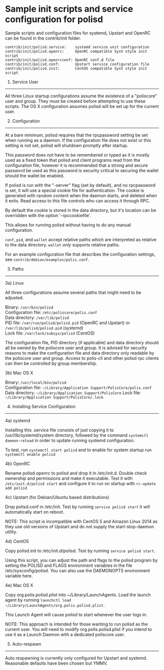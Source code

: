 Sample init scripts and service configuration for polisd
==========================================================

Sample scripts and configuration files for systemd, Upstart and OpenRC
can be found in the contrib/init folder.

    contrib/init/polisd.service:    systemd service unit configuration
    contrib/init/polisd.openrc:     OpenRC compatible SysV style init script
    contrib/init/polisd.openrcconf: OpenRC conf.d file
    contrib/init/polisd.conf:       Upstart service configuration file
    contrib/init/polisd.init:       CentOS compatible SysV style init script

1. Service User
---------------------------------

All three Linux startup configurations assume the existence of a "poliscore" user
and group.  They must be created before attempting to use these scripts.
The OS X configuration assumes polisd will be set up for the current user.

2. Configuration
---------------------------------

At a bare minimum, polisd requires that the rpcpassword setting be set
when running as a daemon.  If the configuration file does not exist or this
setting is not set, polisd will shutdown promptly after startup.

This password does not have to be remembered or typed as it is mostly used
as a fixed token that polisd and client programs read from the configuration
file, however it is recommended that a strong and secure password be used
as this password is security critical to securing the wallet should the
wallet be enabled.

If polisd is run with the "-server" flag (set by default), and no rpcpassword is set,
it will use a special cookie file for authentication. The cookie is generated with random
content when the daemon starts, and deleted when it exits. Read access to this file
controls who can access it through RPC.

By default the cookie is stored in the data directory, but it's location can be overridden
with the option '-rpccookiefile'.

This allows for running polisd without having to do any manual configuration.

`conf`, `pid`, and `wallet` accept relative paths which are interpreted as
relative to the data directory. `wallet` *only* supports relative paths.

For an example configuration file that describes the configuration settings,
see `contrib/debian/examples/polis.conf`.

3. Paths
---------------------------------

3a) Linux

All three configurations assume several paths that might need to be adjusted.

Binary:              `/usr/bin/polisd`  
Configuration file:  `/etc/poliscore/polis.conf`  
Data directory:      `/var/lib/polisd`  
PID file:            `/var/run/polisd/polisd.pid` (OpenRC and Upstart) or `/var/lib/polisd/polisd.pid` (systemd)  
Lock file:           `/var/lock/subsys/polisd` (CentOS)  

The configuration file, PID directory (if applicable) and data directory
should all be owned by the poliscore user and group.  It is advised for security
reasons to make the configuration file and data directory only readable by the
poliscore user and group.  Access to polis-cli and other polisd rpc clients
can then be controlled by group membership.

3b) Mac OS X

Binary:              `/usr/local/bin/polisd`  
Configuration file:  `~/Library/Application Support/PolisCore/polis.conf`  
Data directory:      `~/Library/Application Support/PolisCore`
Lock file:           `~/Library/Application Support/PolisCore/.lock`

4. Installing Service Configuration
-----------------------------------

4a) systemd

Installing this .service file consists of just copying it to
/usr/lib/systemd/system directory, followed by the command
`systemctl daemon-reload` in order to update running systemd configuration.

To test, run `systemctl start polisd` and to enable for system startup run
`systemctl enable polisd`

4b) OpenRC

Rename polisd.openrc to polisd and drop it in /etc/init.d.  Double
check ownership and permissions and make it executable.  Test it with
`/etc/init.d/polisd start` and configure it to run on startup with
`rc-update add polisd`

4c) Upstart (for Debian/Ubuntu based distributions)

Drop polisd.conf in /etc/init.  Test by running `service polisd start`
it will automatically start on reboot.

NOTE: This script is incompatible with CentOS 5 and Amazon Linux 2014 as they
use old versions of Upstart and do not supply the start-stop-daemon utility.

4d) CentOS

Copy polisd.init to /etc/init.d/polisd. Test by running `service polisd start`.

Using this script, you can adjust the path and flags to the polisd program by
setting the POLISD and FLAGS environment variables in the file
/etc/sysconfig/polisd. You can also use the DAEMONOPTS environment variable here.

4e) Mac OS X

Copy org.polis.polisd.plist into ~/Library/LaunchAgents. Load the launch agent by
running `launchctl load ~/Library/LaunchAgents/org.polis.polisd.plist`.

This Launch Agent will cause polisd to start whenever the user logs in.

NOTE: This approach is intended for those wanting to run polisd as the current user.
You will need to modify org.polis.polisd.plist if you intend to use it as a
Launch Daemon with a dedicated poliscore user.

5. Auto-respawn
-----------------------------------

Auto respawning is currently only configured for Upstart and systemd.
Reasonable defaults have been chosen but YMMV.
